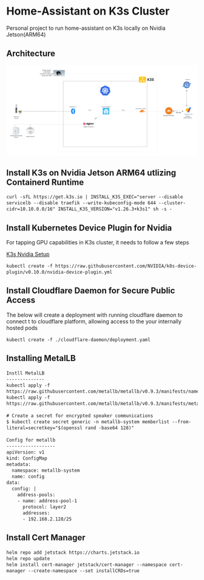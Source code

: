 # Home-Assistant on K3s Cluster
Personal project to run home-assistant on K3s locally on Nvidia Jetson(ARM64)

## Architecture
![Architecture](./images/Home%20Automation.png)

## Install K3s on Nvidia Jetson ARM64 utlizing Containerd Runtime
```
curl -sfL https://get.k3s.io | INSTALL_K3S_EXEC="server --disable servicelb --disable traefik --write-kubeconfig-mode 644 --cluster-cidr=10.10.0.0/16" INSTALL_K3S_VERSION="v1.26.3+k3s1" sh -s -
```

## Install Kubernetes Device Plugin for Nvidia

For tapping GPU capabilities in K3s cluster, it needs to follow a few steps

[K3s Nvidia Setup](https://docs.k3s.io/advanced#nvidia-container-runtime-support)

```
kubectl create -f https://raw.githubusercontent.com/NVIDIA/k8s-device-plugin/v0.10.0/nvidia-device-plugin.yml
```

## Install Cloudflare Daemon for Secure Public Access

The below will create a deployment with running cloudflare daemon to connect t to cloudflare platform, allowing access to the your internally hosted pods

```
kubectl create -f ./cloudflare-daemon/deployment.yaml
```

## Installing MetalLB 
```
Instll MetalLB
--------------
kubectl apply -f https://raw.githubusercontent.com/metallb/metallb/v0.9.3/manifests/namespace.yaml
kubectl apply -f https://raw.githubusercontent.com/metallb/metallb/v0.9.3/manifests/metallb.yaml

# Create a secret for encrypted speaker communications
$ kubectl create secret generic -n metallb-system memberlist --from-literal=secretkey="$(openssl rand -base64 128)"

Config for metallb
------------------
apiVersion: v1
kind: ConfigMap
metadata:
  namespace: metallb-system
  name: config
data:
  config: |
    address-pools:
    - name: address-pool-1
      protocol: layer2
      addresses:
      - 192.168.2.128/25

```

## Install Cert Manager 
```
helm repo add jetstack https://charts.jetstack.io
helm repo update
helm install cert-manager jetstack/cert-manager --namespace cert-manager --create-namespace --set installCRDs=true
```

